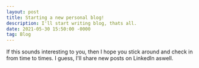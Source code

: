 ```yaml
---
layout: post
title: Starting a new personal blog!
description: I'll start writing blog, thats all.
date: 2021-05-30 15:50:00 -0000
tag: Blog
---
```


If this sounds interesting to you, then I hope you stick around and check in from time to times. I guess, I'll share new posts on LinkedIn aswell.
